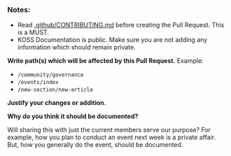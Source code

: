 ### Notes:
- Read [.github/CONTRIBUTING.md](https://github.com/kossiitkgp/docs/blob/master/.github/CONTRIBUTING.md) before creating the Pull Request. This is a MUST.
- KOSS Documentation is public. Make sure you are not adding any information which should remain private.

**Write path(s) which will be affected by this Pull Request.**
Example:
- `/community/governance`
- `/events/index`
- `/new-section/new-article`

**Justify your changes or addition.**

**Why do you think it should be documented?**

Will sharing this with just the current members serve our purpose? For example, how you plan to conduct an event next week is a private affair. But, how you generally do the event, should be documented.
